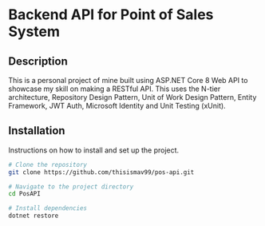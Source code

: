 # Backend API for Point of Sales System

## Description
This is a personal project of mine built using ASP.NET Core 8 Web API to showcase my skill on making a RESTful API. 
This uses the N-tier architecture, Repository Design Pattern, Unit of Work Design Pattern, Entity Framework, JWT Auth, Microsoft Identity and Unit Testing (xUnit).

## Installation
Instructions on how to install and set up the project.

```bash
# Clone the repository
git clone https://github.com/thisismav99/pos-api.git

# Navigate to the project directory
cd PosAPI

# Install dependencies
dotnet restore
